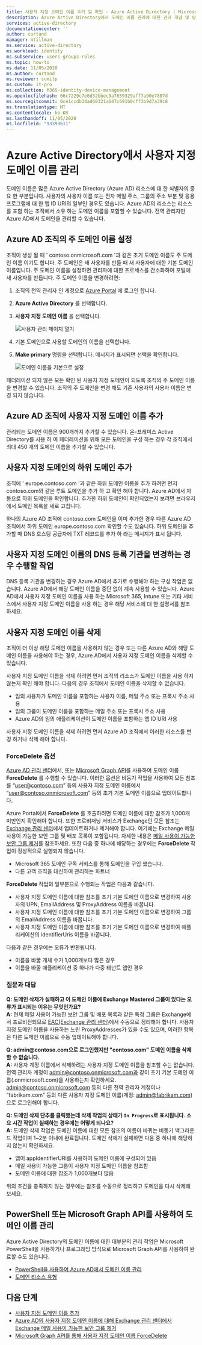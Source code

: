 ```yaml
---
title: 사용자 지정 도메인 이름 추가 및 확인 - Azure Active Directory | Microsoft Docs
description: Azure Active Directory에서 도메인 이름 관리에 대한 관리 개념 및 방법
services: active-directory
documentationcenter: ''
author: curtand
manager: mtillman
ms.service: active-directory
ms.workload: identity
ms.subservice: users-groups-roles
ms.topic: how-to
ms.date: 11/05/2020
ms.author: curtand
ms.reviewer: sumitp
ms.custom: it-pro
ms.collection: M365-identity-device-management
ms.openlocfilehash: 66c7229c7e6d32bbec9a7659329aff7a90e7887d
ms.sourcegitcommit: 0ce1ccdb34ad60321a647c691b0cff3b9d7a39c8
ms.translationtype: MT
ms.contentlocale: ko-KR
ms.lasthandoff: 11/05/2020
ms.locfileid: "93393611"
---
```

# <a name="managing-custom-domain-names-in-your-azure-active-directory"></a>Azure Active Directory에서 사용자 지정 도메인 이름 관리

도메인 이름은 많은 Azure Active Directory (Azure AD) 리소스에 대 한 식별자의 중요 한 부분입니다. 사용자의 사용자 이름 또는 전자 메일 주소, 그룹의 주소 부분 및 응용 프로그램에 대 한 앱 ID URI의 일부인 경우도 있습니다. Azure AD의 리소스는 리소스를 포함 하는 조직에서 소유 하는 도메인 이름을 포함할 수 있습니다. 전역 관리자만 Azure AD에서 도메인을 관리할 수 있습니다.

## <a name="set-the-primary-domain-name-for-your-azure-ad-organization"></a>Azure AD 조직의 주 도메인 이름 설정

조직이 생성 될 때 ' contoso.onmicrosoft.com '과 같은 초기 도메인 이름도 주 도메인 이름 이기도 합니다. 주 도메인은 새 사용자를 만들 때 새 사용자에 대한 기본 도메인 이름입니다. 주 도메인 이름을 설정하면 관리자에 대한 프로세스를 간소화하여 포털에 새 사용자를 만듭니다. 주 도메인 이름을 변경하려면:

1. 조직의 전역 관리자 인 계정으로 [Azure Portal](https://portal.azure.com) 에 로그인 합니다.
2. **Azure Active Directory** 를 선택합니다.
3. **사용자 지정 도메인 이름** 을 선택합니다.
  
   ![사용자 관리 페이지 열기](./media/domains-manage/add-custom-domain.png)
4. 기본 도메인으로 사용할 도메인의 이름을 선택합니다.
5. **Make primary** 명령을 선택합니다. 메시지가 표시되면 선택을 확인합니다.
  
   ![도메인 이름을 기본으로 설정](./media/domains-manage/make-primary-domain.png)

페더레이션 되지 않은 모든 확인 된 사용자 지정 도메인이 되도록 조직의 주 도메인 이름을 변경할 수 있습니다. 조직의 주 도메인을 변경 해도 기존 사용자의 사용자 이름은 변경 되지 않습니다.

## <a name="add-custom-domain-names-to-your-azure-ad-organization"></a>Azure AD 조직에 사용자 지정 도메인 이름 추가

관리되는 도메인 이름은 900개까지 추가할 수 있습니다. 온-프레미스 Active Directory를 사용 하 여 페더레이션을 위해 모든 도메인을 구성 하는 경우 각 조직에서 최대 450 개의 도메인 이름을 추가할 수 있습니다.

## <a name="add-subdomains-of-a-custom-domain"></a>사용자 지정 도메인의 하위 도메인 추가

조직에 ' europe.contoso.com '과 같은 하위 도메인 이름을 추가 하려면 먼저 contoso.com와 같은 루트 도메인을 추가 하 고 확인 해야 합니다. Azure AD에서 자동으로 하위 도메인을 확인합니다. 추가한 하위 도메인이 확인되었는지 보려면 브라우저에서 도메인 목록을 새로 고칩니다.

하나의 Azure AD 조직에 contoso.com 도메인을 이미 추가한 경우 다른 Azure AD 조직에서 하위 도메인 europe.contoso.com 확인할 수도 있습니다. 하위 도메인을 추가할 때 DNS 호스팅 공급자에 TXT 레코드를 추가 하 라는 메시지가 표시 됩니다.



## <a name="what-to-do-if-you-change-the-dns-registrar-for-your-custom-domain-name"></a>사용자 지정 도메인 이름의 DNS 등록 기관을 변경하는 경우 수행할 작업

DNS 등록 기관을 변경하는 경우 Azure AD에서 추가로 수행해야 하는 구성 작업은 없습니다. Azure AD에서 해당 도메인 이름을 중단 없이 계속 사용할 수 있습니다. Azure AD에서 사용자 지정 도메인 이름을 사용 하는 Microsoft 365, Intune 또는 기타 서비스에서 사용자 지정 도메인 이름을 사용 하는 경우 해당 서비스에 대 한 설명서를 참조 하세요.

## <a name="delete-a-custom-domain-name"></a>사용자 지정 도메인 이름 삭제

조직이 더 이상 해당 도메인 이름을 사용하지 않는 경우 또는 다른 Azure AD와 해당 도메인 이름을 사용해야 하는 경우, Azure AD에서 사용자 지정 도메인 이름을 삭제할 수 있습니다.

사용자 지정 도메인 이름을 삭제 하려면 먼저 조직의 리소스가 도메인 이름을 사용 하지 않는지 확인 해야 합니다. 다음의 경우 조직에서 도메인 이름을 삭제할 수 없습니다.

* 임의 사용자가 도메인 이름을 포함하는 사용자 이름, 메일 주소 또는 프록시 주소 사용
* 임의 그룹이 도메인 이름을 포함하는 메일 주소 또는 프록시 주소 사용
* Azure AD의 임의 애플리케이션이 도메인 이름을 포함하는 앱 ID URI 사용

사용자 지정 도메인 이름을 삭제 하려면 먼저 Azure AD 조직에서 이러한 리소스를 변경 하거나 삭제 해야 합니다.

### <a name="forcedelete-option"></a>ForceDelete 옵션

[Azure AD 관리 센터](https://aad.portal.azure.com)에서, 또는 [Microsoft Graph API](/graph/api/domain-forcedelete?view=graph-rest-beta&preserve-view=true)를 사용하여 도메인 이름 **ForceDelete** 를 수행할 수 있습니다. 이러한 옵션은 비동기 작업을 사용하여 모든 참조를 “user@contoso.com” 등의 사용자 지정 도메인 이름에서 “user@contoso.onmicrosoft.com” 등의 초기 기본 도메인 이름으로 업데이트합니다.

Azure Portal에서 **ForceDelete** 를 호출하려면 도메인 이름에 대한 참조가 1,000개 미만인지 확인해야 합니다. 또한 프로비저닝 서비스가 Exchange인 모든 참조는 [ Exchange 관리 센터](https://outlook.office365.com/ecp/)에서 업데이트하거나 제거해야 합니다. 여기에는 Exchange 메일 사용이 가능한 보안 그룹 및 배포 목록이 포함됩니다. 자세한 내용은 [메일 사용이 가능한 보안 그룹 제거](/Exchange/recipients/mail-enabled-security-groups?view=exchserver-2019#Remove%20mail-enabled%20security%20groups&preserve-view=true)를 참조하세요. 또한 다음 중 하나에 해당하는 경우에는 **ForceDelete** 작업이 정상적으로 실행되지 않습니다.

* Microsoft 365 도메인 구독 서비스를 통해 도메인을 구입 했습니다.
* 다른 고객 조직을 대신하여 관리하는 파트너

**ForceDelete** 작업의 일부분으로 수행되는 작업은 다음과 같습니다.

* 사용자 지정 도메인 이름에 대한 참조를 초기 기본 도메인 이름으로 변경하여 사용자의 UPN, EmailAddress 및 ProxyAddress 이름을 바꿉니다.
* 사용자 지정 도메인 이름에 대한 참조를 초기 기본 도메인 이름으로 변경하여 그룹의 EmailAddress 이름을 바꿉니다.
* 사용자 지정 도메인 이름에 대한 참조를 초기 기본 도메인 이름으로 변경하여 애플리케이션의 identifierUris 이름을 바꿉니다.

다음과 같은 경우에는 오류가 반환됩니다.

* 이름을 바꿀 개체 수가 1,000개보다 많은 경우
* 이름을 바꿀 애플리케이션 중 하나가 다중 테넌트 앱인 경우

### <a name="frequently-asked-questions"></a>질문과 대답

**Q: 도메인 삭제가 실패하고 이 도메인 이름에 Exchange Mastered 그룹이 있다는 오류가 표시되는 이유는 무엇인가요?** <br>
**A:** 현재 메일 사용이 가능한 보안 그룹 및 배포 목록과 같은 특정 그룹은 Exchange에서 프로비전되므로 [EAC(Exchange 관리 센터)](https://outlook.office365.com/ecp/)에서 수동으로 정리해야 합니다. 사용자 지정 도메인 이름을 사용하는 느린 ProxyAddresses가 있을 수도 있으며, 이러한 항목은 다른 도메인 이름으로 수동 업데이트해야 합니다. 

**Q: admin\@contoso.com으로 로그인했지만 "contoso.com" 도메인 이름을 삭제할 수 없습니다.**<br>
**A:** 사용자 계정 이름에서 삭제하려는 사용자 지정 도메인 이름을 참조할 수는 없습니다. 전역 관리자 계정이 admin@contoso.onmicrosoft.com과 같이 초기 기본 도메인 이름(.onmicrosoft.com)을 사용하는지 확인하세요. admin@contoso.onmicrosoft.com 등의 다른 전역 관리자 계정이나 “fabrikam.com” 등의 다른 사용자 지정 도메인 이름(계정: admin@fabrikam.com)으로 로그인해야 합니다.

**Q: 도메인 삭제 단추를 클릭했는데 삭제 작업의 상태가 `In Progress`로 표시됩니다. 소요 시간 작업이 실패하는 경우에는 어떻게 되나요?**<br>
**A:** 도메인 삭제 작업은 도메인 이름에 대한 모든 참조의 이름이 바뀌는 비동기 백그라운드 작업이며 1~2분 이내에 완료됩니다. 도메인 삭제가 실패하면 다음 중 하나에 해당하지 않는지 확인하세요.

* 앱이 appIdentifierURI를 사용하여 도메인 이름에 구성되어 있음
* 메일 사용이 가능한 그룹이 사용자 지정 도메인 이름을 참조함
* 도메인 이름에 대한 참조가 1,000개보다 많음

위의 조건을 충족하지 않는 경우에는 참조를 수동으로 정리하고 도메인을 다시 삭제해 보세요.

## <a name="use-powershell-or-the-microsoft-graph-api-to-manage-domain-names"></a>PowerShell 또는 Microsoft Graph API를 사용하여 도메인 이름 관리

Azure Active Directory의 도메인 이름에 대한 대부분의 관리 작업은 Microsoft PowerShell을 사용하거나 프로그래밍 방식으로 Microsoft Graph API를 사용하여 완료할 수도 있습니다.

* [PowerShell을 사용하여 Azure AD에서 도메인 이름 관리](/powershell/module/azuread/?view=azureadps-2.0#domains&preserve-view=true)
* [도메인 리소스 유형](/graph/api/resources/domain?view=graph-rest-1.0&preserve-view=true)

## <a name="next-steps"></a>다음 단계

* [사용자 지정 도메인 이름 추가](../fundamentals/add-custom-domain.md?context=azure%2factive-directory%2fusers-groups-roles%2fcontext%2fugr-context)
* [Azure AD의 사용자 지정 도메인 이름에 대해 Exchange 관리 센터에서 Exchange 메일 사용이 가능한 보안 그룹 제거](/Exchange/recipients/mail-enabled-security-groups?view=exchserver-2019#Remove%20mail-enabled%20security%20groups&preserve-view=true)
* [Microsoft Graph API를 통해 사용자 지정 도메인 이름 ForceDelete](/graph/api/domain-forcedelete?view=graph-rest-beta&preserve-view=true)